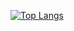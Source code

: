 [![Top Langs](https://github-readme-stats.vercel.app/api/top-langs/?username=edugmes&show_icons=true&theme=transparent)](https://github.com/anuraghazra/github-readme-stats)
